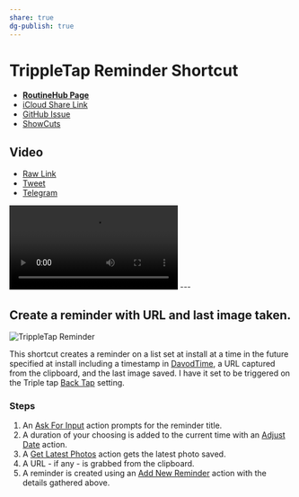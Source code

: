 ```yaml
---
share: true
dg-publish: true
---
```

# TrippleTap Reminder Shortcut

- [**RoutineHub Page**](https://routinehub.co/shortcut/11038)
- [iCloud Share Link](https://www.icloud.com/shortcuts/9e9ef38789ab418ca11371968a538611)
- [GitHub Issue](https://github.com/extratone/i/issues/138)
- [ShowCuts](https://showcuts.app/share/view/0bfc649d35384166bb2dce55f3cc9d7f)

## Video
- [Raw Link](https://user-images.githubusercontent.com/43663476/153483495-7b70a36b-8755-4911-bc0f-92c5323dfc46.MOV)
- [Tweet](https://twitter.com/NeoYokel/status/1491859495366057990)
- [Telegram](https://t.me/extratone/10123)

<video controls>
  <source src="https://user-images.githubusercontent.com/43663476/153483495-7b70a36b-8755-4911-bc0f-92c5323dfc46.MOV">
</video>
---

## Create a reminder with URL and last image taken.

![TrippleTap Reminder](https://user-images.githubusercontent.com/43663476/153335868-460caecf-a013-41e2-a448-862171dbb086.png)

This shortcut creates a reminder on a list set at install at a time in the future specified at install including a timestamp in [DavodTime](https://github.com/extratone/bilge/wiki/DavodTime), a URL captured from the clipboard, and the last image saved. I have it set to be triggered on the Triple tap [Back Tap](https://support.apple.com/en-us/HT211781) setting.

### Steps
1. An [Ask For Input](https://www.matthewcassinelli.com/actions/ask-for-input/) action prompts for the reminder title.
2. A duration of your choosing is added to the current time with an [Adjust Date](https://www.matthewcassinelli.com/actions/adjust-date/) action.
3. A [Get Latest Photos](https://www.matthewcassinelli.com/actions/get-latest-photos) action gets the latest photo saved.
4. A URL - if any - is grabbed from the clipboard.
5. A reminder is created using an [Add New Reminder](https://www.matthewcassinelli.com/actions/add-new-reminder) action with the details gathered above.